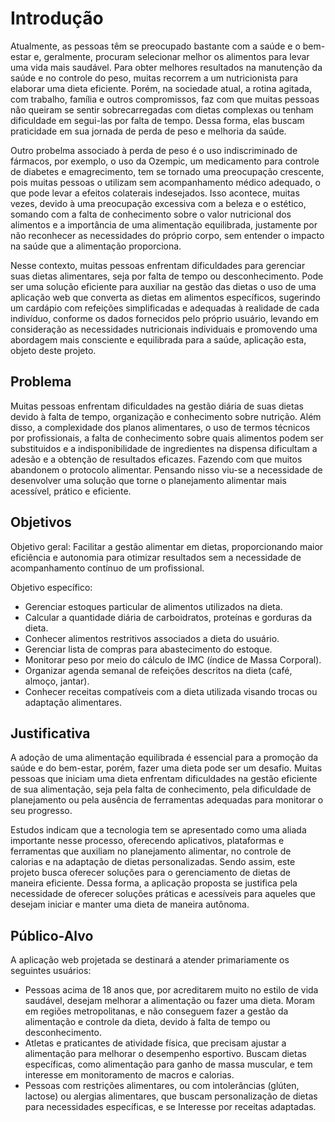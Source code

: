 # Introdução

Atualmente, as pessoas têm se preocupado bastante com a saúde e o bem-estar e, geralmente, procuram selecionar melhor os alimentos para levar uma vida mais saudável. Para obter melhores resultados na manutenção da saúde e no controle do peso, muitas recorrem a um nutricionista para elaborar uma dieta eficiente. Porém, na sociedade atual, a rotina agitada, com trabalho, família e outros compromissos, faz com que muitas pessoas não queiram se sentir sobrecarregadas com dietas complexas ou tenham dificuldade em segui-las por falta de tempo. Dessa forma, elas buscam praticidade em sua jornada de perda de peso e melhoria da saúde.

Outro probelma associado à perda de peso é o uso indiscriminado de fármacos, por exemplo, o uso da Ozempic, um medicamento para controle de diabetes e emagrecimento, tem se tornado uma preocupação crescente, pois muitas pessoas o utilizam sem acompanhamento médico adequado, o que pode levar a efeitos colaterais indesejados. Isso acontece, muitas vezes, devido à uma preocupação excessiva com a beleza e o estético, somando com a falta de conhecimento sobre o valor nutricional dos alimentos e a importância de uma alimentação equilibrada, justamente por não reconhecer as necessidades do próprio corpo, sem entender o impacto na saúde que a alimentação proporciona.

Nesse contexto, muitas pessoas enfrentam dificuldades para gerenciar suas dietas alimentares, seja por falta de tempo ou desconhecimento. Pode ser uma solução eficiente para auxiliar na gestão das dietas o uso de uma aplicação web que converta as dietas em alimentos específicos, sugerindo um cardápio com refeições simplificadas e adequadas à realidade de cada indivíduo, conforme os dados fornecidos pelo próprio usuário, levando em consideração as necessidades nutricionais individuais e promovendo uma abordagem mais consciente e equilibrada para a saúde, aplicação esta, objeto deste projeto.



## Problema

Muitas pessoas enfrentam dificuldades na gestão diária de suas dietas devido à falta de tempo, organização e conhecimento sobre nutrição. Além disso, a complexidade dos planos alimentares, o uso de termos técnicos por profissionais, a falta de conhecimento sobre quais alimentos podem ser substituidos e a indisponibilidade de ingredientes na dispensa dificultam a adesão e a obtenção de resultados eficazes. Fazendo com que muitos abandonem o protocolo alimentar. Pensando nisso viu-se a necessidade de desenvolver uma solução que torne o planejamento alimentar mais acessível, prático e eficiente.


## Objetivos

Objetivo geral: Facilitar a gestão alimentar em dietas, proporcionando maior eficiência e autonomia para otimizar resultados sem a necessidade de acompanhamento contínuo de um profissional.

Objetivo específico:
-	Gerenciar estoques particular de alimentos utilizados na dieta.
-	Calcular a quantidade diária de carboidratos, proteínas e gorduras da dieta.
-	Conhecer alimentos restritivos associados a dieta do usuário.
-	Gerenciar lista de compras para abastecimento do estoque.
-	Monitorar peso por meio do cálculo de IMC (índice de Massa Corporal).
-	Organizar agenda semanal de refeições descritos na dieta (café, almoço, jantar).
-	Conhecer receitas compatíveis com a dieta utilizada visando trocas ou adaptação alimentares.


## Justificativa

A adoção de uma alimentação equilibrada é essencial para a promoção da saúde e do bem-estar, porém, fazer uma dieta pode ser um desafio. Muitas pessoas que iniciam uma dieta enfrentam dificuldades na gestão eficiente de sua alimentação, seja pela falta de conhecimento, pela dificuldade de planejamento ou pela ausência de ferramentas adequadas para monitorar o seu progresso.

Estudos indicam que a tecnologia tem se apresentado como uma aliada importante nesse processo, oferecendo aplicativos, plataformas e ferramentas que auxiliam no planejamento alimentar, no controle de calorias e na adaptação de dietas personalizadas. Sendo assim, este projeto busca oferecer soluções para o gerenciamento de dietas de maneira eficiente.
Dessa forma, a aplicação proposta se justifica pela necessidade de oferecer soluções práticas e acessíveis para aqueles que desejam iniciar e manter uma dieta de maneira autônoma.


## Público-Alvo

A aplicação web projetada se destinará a atender primariamente os seguintes usuários:

- Pessoas acima de 18 anos que, por acreditarem muito no estilo de vida saudável, desejam melhorar a alimentação ou fazer uma dieta. Moram em regiões metropolitanas, e não conseguem fazer a gestão da alimentação e controle da dieta, devido à falta de tempo ou desconhecimento.
- Atletas e praticantes de atividade física, que precisam ajustar a alimentação para melhorar o desempenho esportivo. Buscam dietas específicas, como alimentação para ganho de massa muscular, e tem interesse em monitoramento de macros e calorias.
- Pessoas com restrições alimentares, ou com intolerâncias (glúten, lactose) ou alergias alimentares, que buscam personalização de dietas para necessidades específicas, e se Interesse por receitas adaptadas. 
